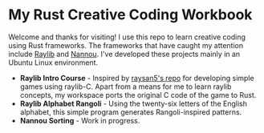 # My Rust Creative Coding Workbook

Welcome and thanks for visiting! I use this repo to learn creative coding using Rust frameworks. The frameworks that have caught my attention include [Raylib](https://www.raylib.com/) and [Nannou](https://nannou.cc/). I've developed these projects mainly in an Ubuntu Linux environment.

- **Raylib Intro Course** - Inspired by [raysan5's repo](https://github.com/raysan5/raylib-intro-course?tab=readme-ov-file) for developing simple games using raylib-C. Apart from a means for me to learn raylib concepts, my workspace ports the original C code of the game to Rust.
- **Raylib Alphabet Rangoli** - Using the twenty-six letters of the English alphabet, this simple program generates Rangoli-inspired patterns.
- **Nannou Sorting** - Work in progress.
